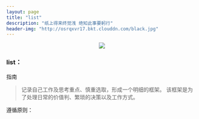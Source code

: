 ```yaml
---
layout: page
title: "list"
description: "纸上得来终觉浅 绝知此事要躬行"
header-img: "http://osrqxvr17.bkt.clouddn.com/black.jpg"
---
```



<center>
    <p><img src="http://osrqxvr17.bkt.clouddn.com/skyer.jpg" align="center"></p>
</center>


### list：

指南

> 记录自己工作及思考重点、慎重选取，形成一个明细的框架。
> 该框架是为了处理日常的价值判、繁琐的决策以及工作方式。

遵循原则：









